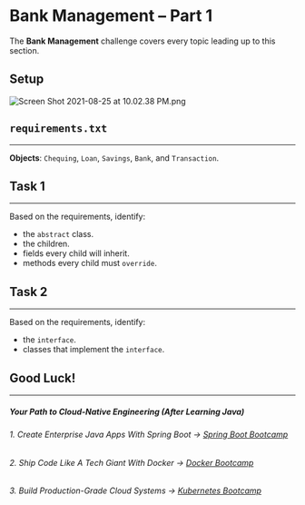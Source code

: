 # Bank Management – Part 1

The **Bank Management** challenge covers every topic leading up to this section. 

## Setup

![Screen Shot 2021-08-25 at 10.02.38 PM.png](https://firebasestorage.googleapis.com/v0/b/learnthepart-75aed.appspot.com/o/images%2Ff575df50-6cb5-43d9-b9a1-91c7b7bec3e0?alt=media&token=3f405390-b121-4bc9-bc52-8c7b607801a8)
## `requirements.txt`
-----
**Objects**: `Chequing`, `Loan`, `Savings`, `Bank`, and `Transaction`.

## Task 1
----- 
Based on the requirements, identify:
 - the `abstract` class. 
 - the children.
 - fields every child will inherit.
 - methods every child must `override`.

## Task 2
----- 
Based on the requirements, identify:
 - the `interface`.
 - classes that implement the `interface`.

## Good Luck!

--------
##### Your Path to Cloud-Native Engineering (After Learning Java)
###### 1. Create Enterprise Java Apps With Spring Boot → [Spring Boot Bootcamp](https://www.udemy.com/course/the-complete-spring-boot-development-bootcamp/?couponCode=SPRING_BOOTCAMP)
###### 2. Ship Code Like A Tech Giant With Docker → [Docker Bootcamp](https://www.udemy.com/course/docker-bootcamp-conquer-docker-with-real-world-projects/?couponCode=DOCKER_BOOTCAMP)
###### 3. Build Production-Grade Cloud Systems → [Kubernetes Bootcamp](https://kubernetestraining.io/)